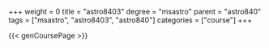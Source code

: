 +++
weight = 0
title = "astro8403"
degree = "msastro"
parent = "astro840"
tags = ["msastro", "astro8403", "astro840"]
categories = ["course"]
+++

{{< genCoursePage >}}
